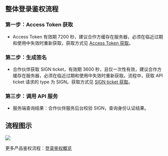 ## 整体登录鉴权流程

### 第一步：Access Token 获取

- Access Token 有效期 7200 秒，建议合作方缓存在服务器，必须在临近过期和使用中失效时重新获取，获取方式见 [Access Token 获取]()。

### 第二步：生成签名

- 合作伙伴获取 SIGN ticket，有效期 3600 秒，且仅一次性有效，建议合作方缓存在服务器，必须在临近过期和使用中失效时重新获取。流程中，获取 API ticket 请求的 type 为 SIGN。获取方式见 [SIGN ticket 获取]()。

### 第三步：调用 API 服务

- 服务端查询结果：合作伙伴服务后台校验 SIGN，查询身份认证结果。


## 流程图示
![](https://mc.qcloudimg.com/static/img/e90548bcf95bb5c51b4a9f97ac015084/API.png)

更多产品鉴权流程：[登录鉴权概览](http://tce.fsphere.cn/document/product/655/13663)




